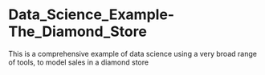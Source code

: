 # Data_Science_Example-The_Diamond_Store
This is a comprehensive example of data science using a very broad range of tools, to model sales in a diamond store
